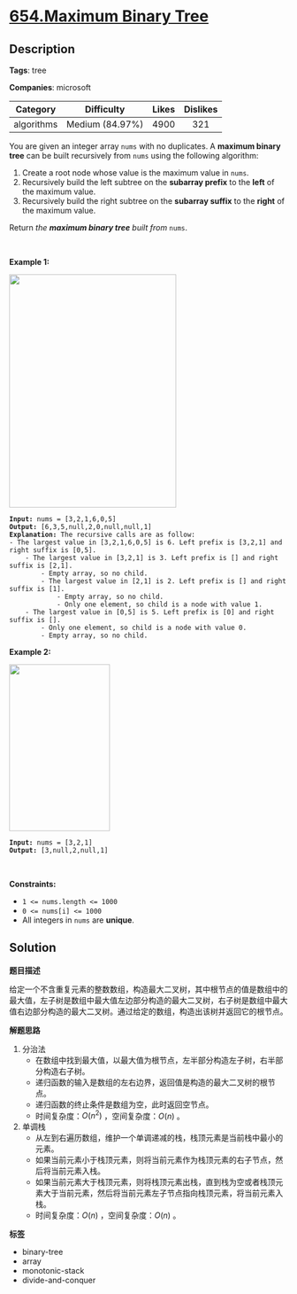 # [654.Maximum Binary Tree](https://leetcode.com/problems/maximum-binary-tree/description/)

## Description

**Tags**: tree

**Companies**: microsoft

|  Category  |   Difficulty    | Likes | Dislikes |
| :--------: | :-------------: | :---: | :------: |
| algorithms | Medium (84.97%) | 4900  |   321    |

<p>You are given an integer array <code>nums</code> with no duplicates. A <strong>maximum binary tree</strong> can be built recursively from <code>nums</code> using the following algorithm:</p>
<ol>
  <li>Create a root node whose value is the maximum value in <code>nums</code>.</li>
  <li>Recursively build the left subtree on the <strong>subarray prefix</strong> to the <strong>left</strong> of the maximum value.</li>
  <li>Recursively build the right subtree on the <strong>subarray suffix</strong> to the <strong>right</strong> of the maximum value.</li>
</ol>
<p>Return <em>the <strong>maximum binary tree</strong> built from </em><code>nums</code>.</p>
<p>&nbsp;</p>
<p><strong class="example">Example 1:</strong></p>
<img alt="" src="https://assets.leetcode.com/uploads/2020/12/24/tree1.jpg" style="width: 302px; height: 421px;" />
<pre><code><strong>Input:</strong> nums = [3,2,1,6,0,5]
<strong>Output:</strong> [6,3,5,null,2,0,null,null,1]
<strong>Explanation:</strong> The recursive calls are as follow:
- The largest value in [3,2,1,6,0,5] is 6. Left prefix is [3,2,1] and right suffix is [0,5].
    - The largest value in [3,2,1] is 3. Left prefix is [] and right suffix is [2,1].
        - Empty array, so no child.
        - The largest value in [2,1] is 2. Left prefix is [] and right suffix is [1].
            - Empty array, so no child.
            - Only one element, so child is a node with value 1.
    - The largest value in [0,5] is 5. Left prefix is [0] and right suffix is [].
        - Only one element, so child is a node with value 0.
        - Empty array, so no child.</code></pre>
<p><strong class="example">Example 2:</strong></p>
<img alt="" src="https://assets.leetcode.com/uploads/2020/12/24/tree2.jpg" style="width: 182px; height: 301px;" />
<pre><code><strong>Input:</strong> nums = [3,2,1]
<strong>Output:</strong> [3,null,2,null,1]</code></pre>
<p>&nbsp;</p>
<p><strong>Constraints:</strong></p>
<ul>
  <li><code>1 &lt;= nums.length &lt;= 1000</code></li>
  <li><code>0 &lt;= nums[i] &lt;= 1000</code></li>
  <li>All integers in <code>nums</code> are <strong>unique</strong>.</li>
</ul>

## Solution

**题目描述**

给定一个不含重复元素的整数数组，构造最大二叉树，其中根节点的值是数组中的最大值，左子树是数组中最大值左边部分构造的最大二叉树，右子树是数组中最大值右边部分构造的最大二叉树。通过给定的数组，构造出该树并返回它的根节点。

**解题思路**

1. 分治法
   - 在数组中找到最大值，以最大值为根节点，左半部分构造左子树，右半部分构造右子树。
   - 递归函数的输入是数组的左右边界，返回值是构造的最大二叉树的根节点。
   - 递归函数的终止条件是数组为空，此时返回空节点。
   - 时间复杂度：$O(n^2)$ ，空间复杂度：$O(n)$ 。
2. 单调栈
   - 从左到右遍历数组，维护一个单调递减的栈，栈顶元素是当前栈中最小的元素。
   - 如果当前元素小于栈顶元素，则将当前元素作为栈顶元素的右子节点，然后将当前元素入栈。
   - 如果当前元素大于栈顶元素，则将栈顶元素出栈，直到栈为空或者栈顶元素大于当前元素，然后将当前元素左子节点指向栈顶元素，将当前元素入栈。
   - 时间复杂度：$O(n)$ ，空间复杂度：$O(n)$ 。

**标签**

- binary-tree
- array
- monotonic-stack
- divide-and-conquer
